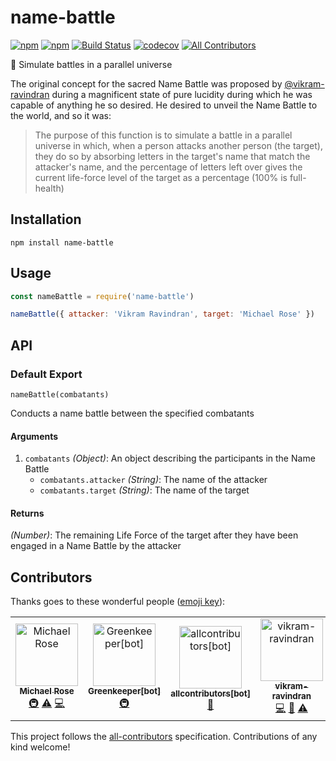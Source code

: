 # name-battle

[![npm](https://img.shields.io/npm/v/name-battle.svg)](https://www.npmjs.com/package/name-battle)
[![npm](https://img.shields.io/npm/dm/name-battle.svg)](https://npm-stat.com/charts.html?package=name-battle)
[![Build Status](https://travis-ci.org/msrose/name-battle.svg?branch=master)](https://travis-ci.org/msrose/name-battle)
[![codecov](https://codecov.io/gh/msrose/name-battle/branch/master/graph/badge.svg)](https://codecov.io/gh/msrose/name-battle)
[![All Contributors](https://img.shields.io/badge/all_contributors-4-orange.svg?style=flat-square)](#contributors)

:name_badge: Simulate battles in a parallel universe

The original concept for the sacred Name Battle was proposed by [@vikram-ravindran](https://github.com/vikram-ravindran) during a magnificent state of pure lucidity during which he was capable of anything he so desired. He desired to unveil the Name Battle to the world, and so it was:

> The purpose of this function is to simulate a battle in a parallel universe in which, when a person attacks another person (the target), they do so by absorbing letters in the target's name that match the attacker's name, and the percentage of letters left over gives the current life-force level of the target as a percentage (100% is full-health)

## Installation

```
npm install name-battle
```

## Usage

```javascript
const nameBattle = require('name-battle')

nameBattle({ attacker: 'Vikram Ravindran', target: 'Michael Rose' })
```

## API

### Default Export

```
nameBattle(combatants)
```

Conducts a name battle between the specified combatants

#### Arguments

1. `combatants` _(Object)_: An object describing the participants in the Name Battle
    - `combatants.attacker` _(String)_: The name of the attacker
    - `combatants.target` _(String)_: The name of the target

#### Returns

_(Number)_: The remaining Life Force of the target after they have been engaged in a Name Battle by the attacker

## Contributors

Thanks goes to these wonderful people ([emoji key](https://allcontributors.org/docs/en/emoji-key)):

<!-- ALL-CONTRIBUTORS-LIST:START - Do not remove or modify this section -->
<!-- prettier-ignore -->
<table><tr><td align="center"><a href="http://msrose.github.io"><img src="https://avatars3.githubusercontent.com/u/3495264?v=4" width="100px;" alt="Michael Rose"/><br /><sub><b>Michael Rose</b></sub></a><br /><a href="#infra-msrose" title="Infrastructure (Hosting, Build-Tools, etc)">🚇</a> <a href="https://github.com/msrose/name-battle/commits?author=msrose" title="Tests">⚠️</a> <a href="https://github.com/msrose/name-battle/commits?author=msrose" title="Code">💻</a></td><td align="center"><a href="https://github.com/apps/greenkeeper"><img src="https://avatars3.githubusercontent.com/in/505?v=4" width="100px;" alt="Greenkeeper[bot]"/><br /><sub><b>Greenkeeper[bot]</b></sub></a><br /><a href="#infra-Greenkeeper[bot]" title="Infrastructure (Hosting, Build-Tools, etc)">🚇</a></td><td align="center"><a href="https://github.com/apps/allcontributors"><img src="https://avatars0.githubusercontent.com/in/23186?v=4" width="100px;" alt="allcontributors[bot]"/><br /><sub><b>allcontributors[bot]</b></sub></a><br /><a href="https://github.com/msrose/name-battle/commits?author=allcontributors[bot]" title="Documentation">📖</a></td><td align="center"><a href="https://github.com/vikram-ravindran"><img src="https://avatars0.githubusercontent.com/u/8523818?v=4" width="100px;" alt="vikram-ravindran"/><br /><sub><b>vikram-ravindran</b></sub></a><br /><a href="https://github.com/msrose/name-battle/commits?author=vikram-ravindran" title="Code">💻</a> <a href="https://github.com/msrose/name-battle/commits?author=vikram-ravindran" title="Documentation">📖</a> <a href="https://github.com/msrose/name-battle/commits?author=vikram-ravindran" title="Tests">⚠️</a></td></tr></table>

<!-- ALL-CONTRIBUTORS-LIST:END -->

This project follows the [all-contributors](https://github.com/all-contributors/all-contributors) specification. Contributions of any kind welcome!
